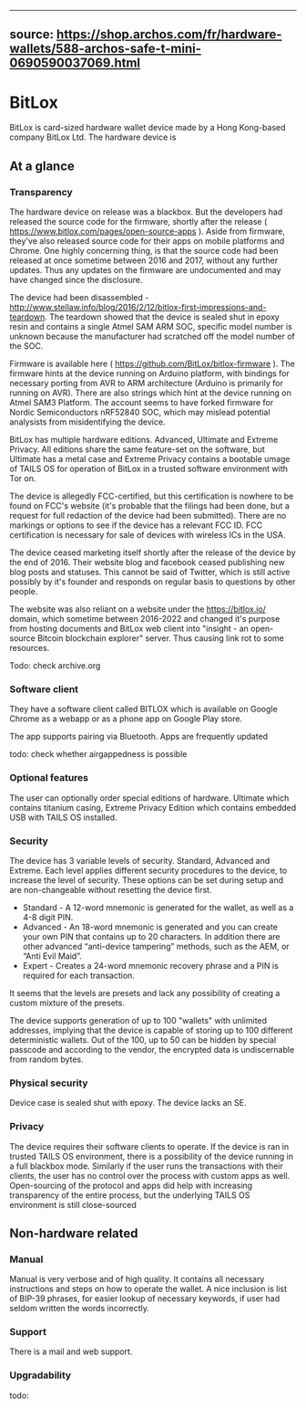 
---
source: https://shop.archos.com/fr/hardware-wallets/588-archos-safe-t-mini-0690590037069.html
---
# BitLox
BitLox is card-sized hardware wallet device made by a Hong Kong-based company BitLox Ltd. The hardware device is 

## At a glance

### Transparency
The hardware device on release was a blackbox.  But the developers had released the source code for the firmware, shortly after the release ( https://www.bitlox.com/pages/open-source-apps ). Aside from firmware, they've also released source code for their apps on mobile platforms and Chrome. One highly concerning thing, is that the source code had been released at once sometime between 2016 and 2017, without any further updates. Thus any updates on the firmware are undocumented and may have changed since the disclosure.

The device had been disassembled - http://www.stellaw.info/blog/2016/2/12/bitlox-first-impressions-and-teardown. The teardown showed that the device is sealed shut in epoxy resin and contains a single Atmel SAM ARM SOC, specific model number is unknown because the manufacturer had scratched off the model number of the SOC.

Firmware is available here ( https://github.com/BitLox/bitlox-firmware ). The firmware hints at the device running on Arduino platform, with bindings for necessary porting from AVR to ARM architecture (Arduino is primarily for running on AVR). There are also strings which hint at the device running on Atmel SAM3 Platform. The account seems to have forked firmware for Nordic Semiconductors nRF52840 SOC, which may mislead potential analysists from misidentifying the device.

BitLox has multiple hardware editions. Advanced, Ultimate and Extreme Privacy. All editions share the same feature-set on the software, but Ultimate has a metal case and Extreme Privacy contains a bootable umage of TAILS OS for operation of BitLox in a trusted software environment with Tor on.

The device is allegedly FCC-certified, but this certification is nowhere to be found on FCC's website (it's probable that the filings had been done, but a request for full redaction of the device had been submitted). There are no markings or options to see if the device has a relevant FCC ID. FCC certification is necessary for sale of devices with wireless ICs in the USA. 

The device ceased marketing itself shortly after the release of the device by the end of 2016. Their website blog and facebook ceased publishing new blog posts and statuses. This cannot be said of Twitter, which is still active possibly by it's founder and responds on regular basis to questions by other people.

The website was also reliant on a website under the https://bitlox.io/ domain, which sometime between 2016-2022 and changed it's purpose from hosting documents and BitLox web client into "insight - an open-source Bitcoin blockchain explorer" server. Thus causing link rot to some resources. 

Todo: check archive.org

### Software client
They have a software client called BITLOX which is available on Google Chrome as a webapp or as a phone app on Google Play store.

The app supports pairing via Bluetooth. Apps are frequently updated

todo: check whether airgappedness is possible

### Optional features
The user can optionally order special editions of hardware. Ultimate which contains titanium casing, Extreme Privacy Edition which contains embedded USB with TAILS OS installed.

### Security
The device has 3 variable levels of security. Standard, Advanced and Extreme. Each level applies different security procedures to the device, to increase the level of security. These options can be set during setup and are non-changeable without resetting the device first.
- Standard - A 12-word mnemonic is generated for the wallet, as well as a 4-8 digit PIN.
- Advanced - An 18-word mnemonic is generated and you can create your own PIN that contains up to 20 characters. In addition there are other advanced “anti-device tampering” methods, such as the AEM, or “Anti Evil Maid”.
- Expert - Creates a 24-word mnemonic recovery phrase and a PIN is required for each transaction.

It seems that the levels are presets and lack any possibility of creating a custom mixture of the presets.

The device supports generation of up to 100 "wallets" with unlimited addresses, implying that the device is capable of storing up to 100 different deterministic wallets. Out of the 100, up to 50 can be hidden by special passcode and according to the vendor, the encrypted data is undiscernable from random bytes.

### Physical security
Device case is sealed shut with epoxy. The device lacks an SE.

### Privacy
The device requires their software clients to operate. If the device is ran in trusted TAILS OS environment, there is a possibility of the device running in a full blackbox mode. Similarly if the user runs the transactions with their clients, the user has no control over the process with custom apps as well. Open-sourcing of the protocol and apps did help with increasing transparency of the entire process, but the underlying TAILS OS environment is still close-sourced

## Non-hardware related

### Manual
Manual is very verbose and of high quality. It contains all necessary instructions and steps on how to operate the wallet. A nice inclusion is list of BIP-39 phrases, for easier lookup of necessary keywords, if user had seldom written the words incorrectly.

### Support
There is a mail and web support.

### Upgradability
todo: 
